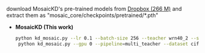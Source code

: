 
 download MosaicKD's pre-trained models from [Dropbox (266 M)](https://www.dropbox.com/sh/w8xehuk7debnka3/AABhoazFReE_5mMeyvb4iUWoa?dl=0) and extract them as "mosaic_core/checkpoints/pretrained/*.pth"

 
* **MosaicKD (This work)**
    ```bash
    python kd_mosaic.py --lr 0.1 --batch-size 256 --teacher wrn40_2 --student wrn16_1 --dataset cifar10 --unlabeled cifar10 --epoch 200 --lr 0.1 --local 1 --align 1 --adv 1 --balance 10 --gpu 0 --pipeline=multi_teacher
     python kd_mosaic.py --gpu 0 --pipeline=multi_teacher --dataset cifar10 --unlabeled cifar10 --epochs 100 --ckpt_path /workspace/DFFK2/mosaic_core/checkpoints/0826_e100_n1_db256 --fp16 --logfile n1db256
    ```